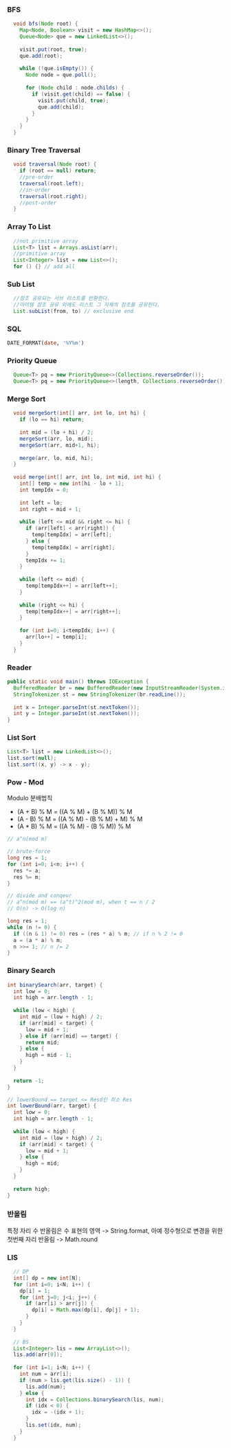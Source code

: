 ### BFS
```bfs.java
  void bfs(Node root) {
    Map<Node, Boolean> visit = new HashMap<>();
    Queue<Node> que = new LinkedList<>();
    
    visit.put(root, true);
    que.add(root);
    
    while (!que.isEmpty()) {
      Node node = que.poll();
      
      for (Node child : node.childs) {
        if (visit.get(child) == false) {
          visit.put(child, true);
          que.add(child);
        }
      }
    }
  }
```
    
    
### Binary Tree Traversal

```traversal.java
  void traversal(Node root) {
    if (root == null) return;
    //pre-order
    traversal(root.left);
    //in-order
    traversal(root.right);
    //post-order
  }
```

### Array To List

```array2List.java
  //not primitive array
  List<T> list = Arrays.asList(arr);
  //primitive array
  List<Integer> list = new List<>();
  for () {} // add all
```

### Sub List

```subList.java
  //참조 공유되는 서브 리스트를 반환한다.
  //아이템 참조 공유 외에도 리스트 그 자체의 참조를 공유한다.
  List.subList(from, to) // exclusive end
```

### SQL
```sql
DATE_FORMAT(date, '%Y%m')
```

### Priority Queue
```que.java
  Queue<T> pq = new PriorityQueue<>(Collections.reverseOrder());
  Queue<T> pq = new PriorityQueue<>(length, Collections.reverseOrder());
```

### Merge Sort
```merge.java
  void mergeSort(int[] arr, int lo, int hi) {
    if (lo == hi) return;
    
    int mid = (lo + hi) / 2;
    mergeSort(arr, lo, mid);
    mergeSort(arr, mid+1, hi);
    
    merge(arr, lo, mid, hi);
  }
  
  void merge(int[] arr, int lo, int mid, int hi) {
    int[] temp = new int[hi - lo + 1];
    int tempIdx = 0;
    
    int left = lo;
    int right = mid + 1;
    
    while (left <= mid && right <= hi) {
      if (arr[left] < arr[right]) {
        temp[tempIdx] = arr[left];
      } else {
        temp[tempIdx] = arr[right];
      }
      tempIdx += 1;
    }
    
    while (left <= mid) {
      temp[tempIdx++] = arr[left++];
    }
    
    while (right <= hi) {
      temp[tempIdx++] = arr[right++];
    }
    
    for (int i=0; i<tempIdx; i++) {
      arr[lo++] = temp[i];
    }
  }

```

### Reader
```BufferedReader.java
public static void main() throws IOException {
  BufferedReader br = new BufferedReader(new InputStreamReader(System.in));
  StringTokenizer st = new StringTokenizer(br.readLine());
  
  int x = Integer.parseInt(st.nextToken());
  int y = Integer.parseInt(st.nextToken());
}
```

### List Sort
```ListSort.java
List<T> list = new LinkedList<>();
list.sort(null);
list.sort((x, y) -> x - y);
```

### Pow - Mod
  Modulo 분배법칙
  - (A + B) % M = ((A % M) + (B % M)) % M
  - (A - B) % M = ((A % M) - (B % M) + M) % M
  - (A * B) % M = ((A % M) - (B % M)) % M

```PowMod.java
// a^n(mod m)

// brute-force
long res = 1;
for (int i=0; i<n; i++) {
  res *= a;
  res %= m;
}

// divide and conqeur
// a^n(mod m) == (a^t)^2(mod m), when t == n / 2
// O(n) -> O(log n)

long res = 1;
while (n != 0) {
  if ((n & 1) != 0) res = (res * a) % m; // if n % 2 != 0
  a = (a * a) % m;
  n >>= 1; // n /= 2
}
```

### Binary Search
```bs.java
int binarySearch(arr, target) {
  int low = 0;
  int high = arr.length - 1;
  
  while (low < high) {
    int mid = (low + high) / 2;
    if (arr[mid] < target) {
      low = mid + 1;
    } else if (arr[mid] == target) {
      return mid;
    } else {
      high = mid - 1;
    }
  }
  
  return -1;
}

// lowerBound == target <= Resd인 최소 Res
int lowerBound(arr, target) {
  int low = 0;
  int high = arr.length - 1;
  
  while (low < high) {
    int mid = (low + high) / 2;
    if (arr[mid] < target) {
      low = mid + 1;
    } else {
      high = mid;
    }
  }
  
  return high;
}
```

### 반올림
  특정 자리 수 반올림은 수 표현의 영역 -> String.format, 아예 정수형으로 변경을 위한 첫번째 자리 반올림 -> Math.round
  
### LIS
```LIS.java
  // DP
  int[] dp = new int[N];
  for (int i=0; i<N; i++) {
    dp[i] = 1;
    for (int j=0; j<i; j++) {
      if (arr[i] > arr[j]) {
        dp[i] = Math.max(dp[i], dp[j] + 1);
      }
    }
  }
  
  // BS
  List<Integer> lis = new ArrayList<>();
  lis.add(arr[0]);
  
  for (int i=1; i<N; i++) {
    int num = arr[i];
    if (num > lis.get(lis.size() - 1)) {
      lis.add(num);
    } else {
      int idx = Collections.binarySearch(lis, num);
      if (idx < 0) {
        idx = -(idx + 1);
      }
      lis.set(idx, num);
    }
  }
```
